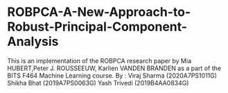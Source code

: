 # ROBPCA-A-New-Approach-to-Robust-Principal-Component-Analysis
This is an implementation of the ROBPCA research paper by Mia HUBERT,Peter J. ROUSSEEUW, Karlien VANDEN BRANDEN as a part of the BITS F464 Machine Learning course.
By : Viraj Sharma (2020A7PS1011G)
     Shikha Bhat (2019A7PS0063G)
     Yash Trivedi (2019B4AA0834G)
